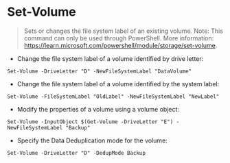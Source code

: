# Set-Volume

> Sets or changes the file system label of an existing volume.
> Note: This command can only be used through PowerShell.
> More information: <https://learn.microsoft.com/powershell/module/storage/set-volume>.

- Change the file system label of a volume identified by drive letter:

`Set-Volume -DriveLetter "D" -NewFileSystemLabel "DataVolume"`

- Change the file system label of a volume identified by the system label:

`Set-Volume -FileSystemLabel "OldLabel" -NewFileSystemLabel "NewLabel"` 

- Modify the properties of a volume using a volume object:

`Set-Volume -InputObject $(Get-Volume -DriveLetter "E") -NewFileSystemLabel "Backup"`

- Specify the Data Deduplication mode for the volume:

`Set-Volume -DriveLetter "D" -DedupMode Backup`
